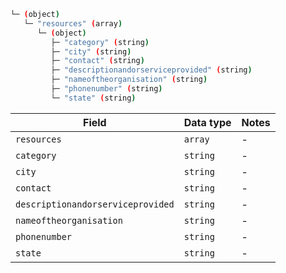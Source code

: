 ```bash
└─ (object)
   └─ "resources" (array)
      └─ (object)
         ├─ "category" (string)
         ├─ "city" (string)
         ├─ "contact" (string)
         ├─ "descriptionandorserviceprovided" (string)
         ├─ "nameoftheorganisation" (string)
         ├─ "phonenumber" (string)
         └─ "state" (string)
```

| Field | Data type | Notes |
| --- | --- | --- |
| `resources` | `array` | - |
| `category` | `string` | - |
| `city` | `string` | - |
| `contact` | `string` | - |
| `descriptionandorserviceprovided` | `string` | - |
| `nameoftheorganisation` | `string` | - |
| `phonenumber` | `string` | - |
| `state` | `string` | - |
